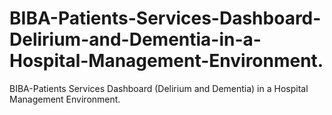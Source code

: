 # BIBA-Patients-Services-Dashboard-Delirium-and-Dementia-in-a-Hospital-Management-Environment.
BIBA-Patients Services Dashboard (Delirium and Dementia) in a Hospital Management Environment.
